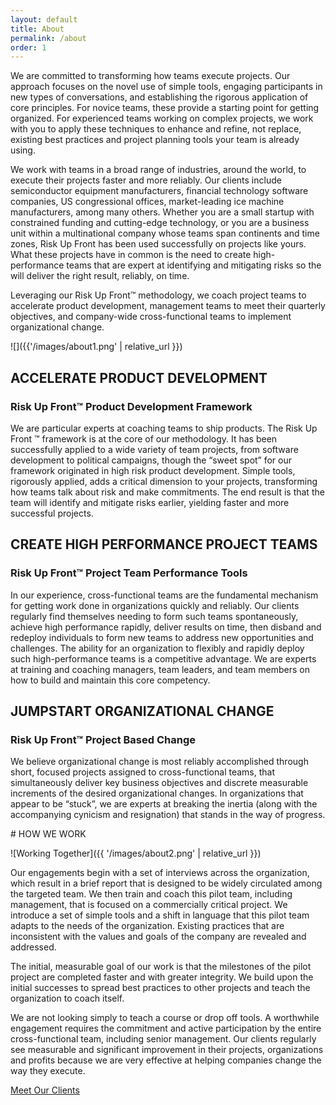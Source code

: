 ```yaml
---
layout: default
title: About
permalink: /about
order: 1
---
```

<div class=twocol markdown=1>
<div class=col1 markdown=1>
We are committed to transforming how teams execute projects. Our
approach focuses on the novel use of simple tools, engaging
participants in new types of conversations, and establishing the
rigorous application of core principles.  For novice teams, these
provide a starting point for getting organized.  For experienced
teams working on complex projects, we work with you to apply these
techniques to enhance and refine, not replace, existing best practices
and project planning tools your team is already using.

We work with teams in a broad range of industries, around the world,
to execute their projects faster and more reliably. Our clients
include semiconductor equipment manufacturers, financial technology
software companies, US congressional offices, market-leading ice
machine manufacturers, among many others.   Whether you are a small
startup with constrained funding and cutting-edge technology, or
you are a business unit within a multinational company whose teams
span continents and time zones, Risk Up Front has been used
successfully on projects like yours. What these projects have in
common is the need to create high-performance teams that are expert
at identifying and mitigating risks so the will deliver the right
result, reliably, on time.

Leveraging our Risk Up Front™  methodology, we coach project teams
to accelerate product development, management teams to meet their
quarterly objectives, and company-wide cross-functional teams to
implement organizational change.
</div>
![]({{'/images/about1.png' | relative_url }})
</div>

<div class=blue>
<div class="onecol show-on-scroll" markdown=1>

## ACCELERATE PRODUCT DEVELOPMENT

### Risk Up Front™ Product Development Framework

We are particular experts at coaching teams to ship products. The
Risk Up Front ™  framework is at the core of our methodology.  It
has been successfully applied to a wide variety of team projects,
from software development to political campaigns, though the “sweet
spot” for our framework originated in high risk product development.
Simple tools, rigorously applied, adds a critical dimension to your
projects, transforming how teams talk about risk and make commitments.
The end result is that the team will identify and mitigate risks
earlier, yielding faster and more successful projects.

## CREATE HIGH PERFORMANCE PROJECT TEAMS

### Risk Up Front™ Project Team Performance Tools

In our experience, cross-functional teams are the fundamental
mechanism for getting work done in organizations quickly and reliably.
Our clients regularly find themselves needing to form such teams
spontaneously, achieve high performance rapidly, deliver results
on time, then disband and redeploy individuals to form new teams
to address new opportunities and challenges.  The ability for an
organization to flexibly and rapidly deploy such high-performance
teams is a competitive advantage. We are experts at training and
coaching managers, team leaders, and team members on how to build
and maintain this core competency.

## JUMPSTART ORGANIZATIONAL CHANGE

### Risk Up Front™ Project Based Change

We believe organizational change is most reliably accomplished
through short, focused projects assigned to cross-functional teams,
that simultaneously deliver key business objectives and discrete
measurable increments of the desired organizational changes. In
organizations that appear to be “stuck”, we are experts at breaking
the inertia (along with the accompanying cynicism and resignation)
that stands in the way of progress.

</div>
</div>

<div class="onecol-w" markdown=1>
# HOW WE WORK

![Working Together]({{ '/images/about2.png' | relative_url }})

Our engagements begin with a set of interviews across the organization,
which result in a brief report that is designed to be widely
circulated among the targeted team. We then train and coach this
pilot team, including management, that is focused on a commercially
critical project. We introduce a set of simple tools and a shift
in language that this pilot team adapts to the needs of the
organization. Existing practices that are inconsistent with the
values and goals of the company are revealed and addressed.

The initial, measurable goal of our work is that the milestones of
the pilot project are completed faster and with greater integrity.
We build upon the initial successes to spread best practices to
other projects and teach the organization to coach itself.

We are not looking simply to teach a course or drop off tools.  A
worthwhile engagement requires the commitment and active participation
by the entire cross-functional team, including senior management.
Our clients regularly see measurable and significant improvement
in their projects, organizations and profits because we are very
effective at helping companies change the way they execute.

<a class=button href="{{ '/clients' | relative_url }}">Meet Our Clients</a>
</div>
